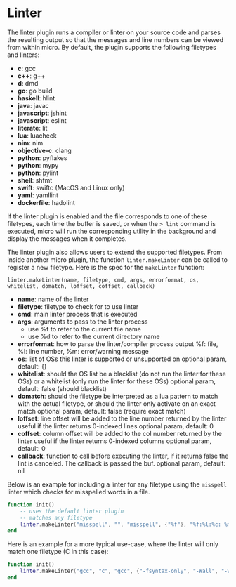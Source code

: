 # Linter

The linter plugin runs a compiler or linter on your source code
and parses the resulting output so that the messages and line numbers
can be viewed from within micro. By default, the plugin supports the
following filetypes and linters:

* **c**: gcc
* **c++**: g++
* **d**: dmd
* **go**: go build
* **haskell**: hlint
* **java**: javac
* **javascript**: jshint
* **javascript**: eslint
* **literate**: lit
* **lua**: luacheck
* **nim**: nim
* **objective-c**: clang
* **python**: pyflakes
* **python**: mypy
* **python**: pylint
* **shell**: shfmt
* **swift**: swiftc (MacOS and Linux only)
* **yaml**: yamllint
* **dockerfile**: hadolint

If the linter plugin is enabled and the file corresponds to one of
these filetypes, each time the buffer is saved, or when the `> lint`
command is executed, micro will run the corresponding utility in the
background and display the messages when it completes.

The linter plugin also allows users to extend the supported filetypes.
From inside another micro plugin, the function `linter.makeLinter` can
be called to register a new filetype. Here is the spec for the `makeLinter`
function:

`linter.makeLinter(name, filetype, cmd, args, errorformat, os, whitelist, domatch, loffset, coffset, callback)`

* **name**: name of the linter
* **filetype**: filetype to check for to use linter
* **cmd**: main linter process that is executed
* **args**: arguments to pass to the linter process
    * use %f to refer to the current file name
    * use %d to refer to the current directory name
* **errorformat**: how to parse the linter/compiler process output
    %f: file, %l: line number, %m: error/warning message
* **os**: list of OSs this linter is supported or unsupported on
    optional param, default: {}
* **whitelist**: should the OS list be a blacklist (do not run the linter for these OSs)
           or a whitelist (only run the linter for these OSs)
    optional param, default: false (should blacklist)
* **domatch**: should the filetype be interpreted as a lua pattern to match with
         the actual filetype, or should the linter only activate on an exact match
    optional param, default: false (require exact match)
* **loffset**: line offset will be added to the line number returned by the linter
         useful if the linter returns 0-indexed lines
    optional param, default: 0
* **coffset**: column offset will be added to the col number returned by the linter
         useful if the linter returns 0-indexed columns
    optional param, default: 0
* **callback**: function to call before executing the linter, if it returns
          false the lint is canceled. The callback is passed the buf.
    optional param, default: nil

Below is an example for including a linter for any filetype using
the `misspell` linter which checks for misspelled words in a file.

```lua
function init()
    -- uses the default linter plugin
    -- matches any filetype
    linter.makeLinter("misspell", "", "misspell", {"%f"}, "%f:%l:%c: %m", {}, false, true)
end
```

Here is an example for a more typical use-case, where the linter will only match one filetype (C in this case):

```lua
function init()
    linter.makeLinter("gcc", "c", "gcc", {"-fsyntax-only", "-Wall", "-Wextra", "%f"}, "%f:%l:%c:.+: %m")
end
```
